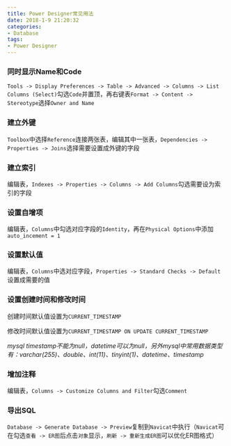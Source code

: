 ```yaml
---
title: Power Designer常见用法
date: 2018-1-9 21:20:32
categories:
- Database
tags:
- Power Designer
---
```


### 同时显示Name和Code

`Tools -> Display Preferences -> Table -> Advanced -> Columns -> List Columns (Select)`勾选`Code`并置顶，再右键表`Format -> Content -> Stereotype`选择`Owner and Name`

<!-- more -->

### 建立外键
`Toolbox`中选择`Reference`连接两张表，编辑其中一张表，`Dependencies -> Properties -> Joins`选择需要设置成外键的字段

### 建立索引

编辑表，`Indexes -> Properties -> Columns -> Add Columns`勾选需要设为索引的字段

### 设置自增项

编辑表，`Columns`中勾选对应字段的`Identity`，再在`Physical Options`中添加`auto_incement = 1`

### 设置默认值

编辑表，`Columns`中选对应字段，`Properties -> Standard Checks -> Default`设置成需要的值

### 设置创建时间和修改时间

创建时间默认值设置为`CURRENT_TIMESTAMP`

修改时间默认值设置为`CURRENT_TIMESTAMP ON UPDATE CURRENT_TIMESTAMP`

*mysql timestamp不能为null，datetime可以为null，另外mysql中常用数据类型有：varchar(255)、double、int(11)、tinyint(1)、datetime、timestamp*

### 增加注释

编辑表，`Columns -> Customize Columns and Filter`勾选`Comment`

### 导出SQL

`Database -> Generate Database -> Preview`复制到`Navicat`中执行（`Navicat`可在勾选`查看 -> ER图`后点击`对象`显示，`刷新 -> 重新生成ER图`可以优化ER图格式）
